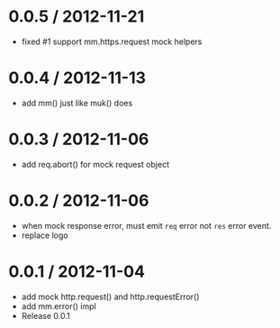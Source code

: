 
0.0.5 / 2012-11-21 
==================

  * fixed #1 support mm.https.request mock helpers

0.0.4 / 2012-11-13 
==================

  * add mm() just like muk() does

0.0.3 / 2012-11-06 
==================

  * add req.abort() for mock request object

0.0.2 / 2012-11-06 
==================

  * when mock response error, must emit `req` error not `res` error event.
  * replace logo

0.0.1 / 2012-11-04 
==================

  * add mock http.request() and http.requestError()
  * add mm.error() impl
  * Release 0.0.1

